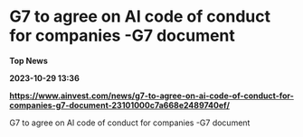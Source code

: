 # G7 to agree on AI code of conduct for companies -G7 document
**Top News**

**2023-10-29 13:36**

**https://www.ainvest.com/news/g7-to-agree-on-ai-code-of-conduct-for-companies-g7-document-23101000c7a668e2489740ef/**

G7 to agree on AI code of conduct for companies -G7 document